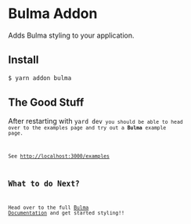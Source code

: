 # Bulma Addon

Adds Bulma styling to your application.

## Install

```sh
$ yarn addon bulma
```

## The Good Stuff

After restarting with <code>yard dev<code> you should be able to head over to the examples page and try out a **Bulma** example page.

See [http://localhost:3000/examples](http://localhost:3000/examples)

## What to do Next?

Head over to the full [Bulma Documentation](https://bulma.io/documentation/) and get started styling!!